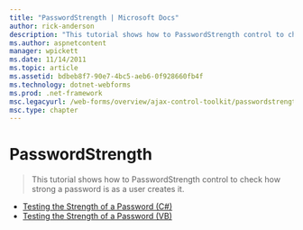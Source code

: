 ```yaml
---
title: "PasswordStrength | Microsoft Docs"
author: rick-anderson
description: "This tutorial shows how to PasswordStrength control to check how strong a password is as a user creates it."
ms.author: aspnetcontent
manager: wpickett
ms.date: 11/14/2011
ms.topic: article
ms.assetid: bdbeb8f7-90e7-4bc5-aeb6-0f928660fb4f
ms.technology: dotnet-webforms
ms.prod: .net-framework
msc.legacyurl: /web-forms/overview/ajax-control-toolkit/passwordstrength
msc.type: chapter
---
```

PasswordStrength
====================
> This tutorial shows how to PasswordStrength control to check how strong a password is as a user creates it.


- [Testing the Strength of a Password (C#)](testing-the-strength-of-a-password-cs.md)
- [Testing the Strength of a Password (VB)](testing-the-strength-of-a-password-vb.md)
